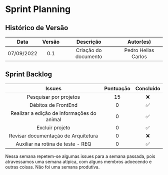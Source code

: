 # Sprint Planning

## Histórico de Versão

|    Data    | Versão |      Descrição       |      Autor(es)      |
| :--------: | :----: | :------------------: | :-----------------: |
| 07/09/2022 |  0.1   | Criação do documento | Pedro Helias Carlos |


## Sprint Backlog

|                   Issues                   | Pontuação |     Concluído      |
| :----------------------------------------: | :-------: | :----------------: |
|           Pesquisar por projetos           |    15     |        :x:         |
|            Débitos de FrontEnd             |     0     | :white_check_mark: |
| Realizar a edição de informações do animal |     0     | :white_check_mark: |
|              Excluir projeto               |     0     | :white_check_mark: |
|    Revisar documentação de Arquitetura     |     0     |        :x:         |
|     Auxiliar na rotina de teste - REQ      |     0     | :white_check_mark: |


Nessa semana repetem-se algumas issues para a semana passada, pois atravessamos uma semana atípica, com alguns membros adoecendo e outras coisas. Não foi uma semana produtiva.